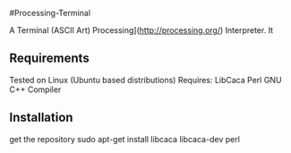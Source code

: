 #Processing-Terminal

A Terminal (ASCII Art) Processing](http://processing.org/) Interpreter. 
It 

## Requirements
Tested on Linux (Ubuntu based distributions)
Requires:
LibCaca
Perl
GNU C++ Compiler

## Installation
get the repository
sudo apt-get install libcaca libcaca-dev perl 
